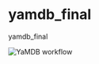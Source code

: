 # yamdb_final
yamdb_final

![YaMDB workflow](https://github.com/vsemikin/yamdb_final/actions/workflows/yamdb_workflow.yml/badge.svg)
